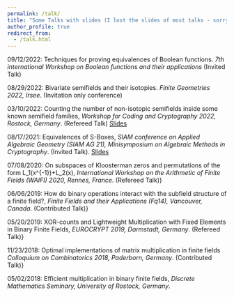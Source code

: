 ```yaml
---
permalink: /talk/
title: "Some Talks with slides (I lost the slides of most talks - sorry!)"
author_profile: true
redirect_from: 
  - /talk.html
---
```


09/12/2022: Techniques for proving equivalences of Boolean functions. *7th international Workshop on Boolean functions and their applications* (Invited Talk)

08/29/2022: Bivariate semifields and their isotopies. *Finite Geometries 2022, Irsee*. (Invitation only conference)

03/10/2022: Counting the number of non-isotopic semifields inside some known semifield families, *Workshop for Coding and Cryptography 2022, Rostock, Germany*. (Refereed Talk) [Slides](https://lkoelsch.github.io/files/slides_wcc.pdf)

08/17/2021: Equivalences of S-Boxes, *SIAM conference on Applied Algebraic Geometry (SIAM AG 21), Minisymposium on Algebraic Methods in Cryptography*. (Invited Talk). [Slides](https://lkoelsch.github.io/files/slides_siam.pdf)

07/08/2020: On subspaces of Kloosterman zeros and permutations of the form L_1(x^{-1})+L_2(x), *International Workshop on the Arithmetic of Finite Fields (WAIFI) 2020, Rennes, France*. (Refereed Talk)}

06/06/2019: How do binary operations interact with the subfield structure of a finite field?, *Finite Fields and their Applications (Fq14), Vancouver, Canada*. (Contributed Talk)}

05/20/2019: XOR-counts and Lightweight Multiplication with Fixed Elements in Binary Finite Fields, *EUROCRYPT 2019, Darmstadt, Germany*. (Refereed Talk)}

11/23/2018: Optimal implementations of matrix multiplication in finite fields *Colloquium on Combinatorics 2018, Paderborn, Germany*. (Contributed Talk)}

05/02/2018: Efficient multiplication in binary finite fields, *Discrete Mathematics Seminary, University of Rostock, Germany*.
